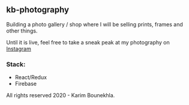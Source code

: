 ## kb-photography

Building a photo gallery / shop where I will be selling prints, frames and other things.

Until it is live, feel free to take a sneak peak at my photography on [Instagram](https://www.instagram.com/karimboun/)

### Stack:
* React/Redux
* Firebase

All rights reserved 2020 - Karim Bounekhla.
